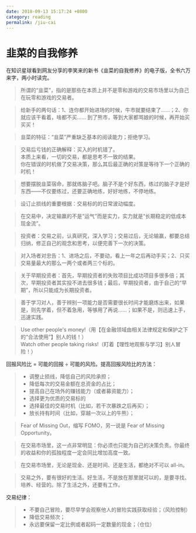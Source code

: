 ```yaml
---
date: 2018-09-13 15:17:24 +0800
category: reading
permalink: /jiu-cai
---
```

# 韭菜的自我修养

在知识星球看到网友分享的李笑来的新书《韭菜的自我修养》的电子版，全书六万来字，两小时读完。

> 所谓的“韭菜”，指的是那些在本质上并不是零和游戏的交易市场里以为自己在玩零和游戏的交易者。

> 给新手的两句话：1、连你都开始进场的时候，牛市就要结束了……；2、你就应该干看着，啥都不买…… 到了熊市，等到大家都骂娘的时候，再开始买买买！

> 韭菜的特征：“韭菜”严重缺乏基本的阅读能力；拒绝学习。

> 交易后亏钱的正确解释：买入的时机错了。  
> 本质上来看，一切的交易，都是思考不一致的结果。  
> 你在错误的时机做了交易决策，那么其后最正确的对策是等待下一个正确的时机！

> 想要摆脱韭菜宿命，那就练脑子吧。脑子不是个好东西，练过的脑子才是好东西——不仅要练过，还要正确地练，好好地练，不停地练。

> 设订止损线的重要根据：交易标的的日常波动幅度。

> 在交易中，决定输赢的不是“运气”而是实力，实力就是“长期稳定的低成本现金流”。

> 投资者：交易之前，认真研究，深入学习；交易过后，无论输赢，都要总结归纳，修正自己的观念和思考，以便完善下一次的决策。

> 对入场者对忠告：1、进场之后，不要动，看上一年之后再动手买；2、只买交易量最大的那么一两个或者两三个标的。

> 关于早期投资者：首先，早期投资者的失败项目比成功项目多很多倍；其次，早期投资者其实投不进去很多钱；最后，早期投资者，由于自己的“早期”，所以只能成为长期投资者。

> 善于学习对人，善于辨别一项能力是否需要很长时间才能磨炼出来，如果是，则先学着，但不着急用，等够用了再说……；如果不是，则迅速上手，迅速实践。

> Use other people's money!（用【在金融领域由相关法律规定和保护之下的“合法使用”】别人的钱！）  
> Watch other people taking risks!（盯着【理性地观察与学习】别人冒险！）

回报风险比 = 可能的回报 ÷ 可能的风险。提高回报风险比的方法：

> - 调整止损线，降低自己的风险承担；
> - 降低每次的交易金额在总资金的占比；
> - 提高自己在场外的赚钱能力（或者募资能力）；
> - 选择更为优质的交易标的
> - 选择最佳的交易时机（比如，若干次暴跌之后再买）；
> - 放长持有时间（比如，穿越一次以上的牛熊）；

> Fear of Missing Out，缩写 FOMO，另一说是 Fear of Missing Opportunity。

> 在交易市场里，这一点非常明显：你必须也只能为自己的决策负责。你最终的收益和你的孤独程度一定会同比增加高度一致。

> 在交易市场里，无论是现金、还是时间、还是生活，都绝对不可以 all-in。

> 交易之外，要有很好的生活。好生活，不是放在那里就可以的，是要寻找、培养、经营的。除了生活之外，还要有工作。

交易纪律：

> - 不要自己冒险，要尽早学会观察他人的冒险实践获取经验；（风险控制）
> - 降低交易频次；
> - 永远要保留一定比例或者起码一定数量的现金；（仓位）
